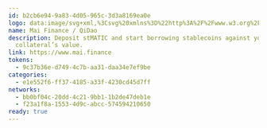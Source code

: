 ```yaml
---
id: b2cb6e94-9a83-4d05-965c-3d3a8169ea0e
logo: data:image/svg+xml,%3Csvg%20xmlns%3D%22http%3A%2F%2Fwww.w3.org%2F2000%2Fsvg%22%20width%3D%2248%22%20height%3D%2248%22%20fill%3D%22none%22%3E%3Cpath%20fill%3D%22url(%23a)%22%20d%3D%22M24%2047.999c13.255%200%2024-10.745%2024-24s-10.745-24-24-24-24%2010.745-24%2024%2010.745%2024%2024%2024Z%22%2F%3E%3Cmask%20id%3D%22b%22%20width%3D%2223%22%20height%3D%2231%22%20x%3D%2213%22%20y%3D%2210%22%20maskUnits%3D%22userSpaceOnUse%22%20style%3D%22mask-type%3Aluminance%22%3E%3Cpath%20fill%3D%22%23fff%22%20d%3D%22M35.19%2010.045H13.394v30.512H35.19V10.045Z%22%2F%3E%3C%2Fmask%3E%3Cg%20fill%3D%22%231F1C1C%22%20mask%3D%22url(%23b)%22%3E%3Cpath%20d%3D%22M24.203%2019.651c-.51-.471-1.52-1.122-3.271-1.113-1.752.008-1.466.928-1.466.928s-.036.75%201.108.773c1.145.024%202.372.07%203.367.45.995.378.772-.567.262-1.038Zm-4.141%201.714c-.105.065-.132.247-.01.27.692.128%201.787.361%203.008.16.115-.018.098-.18.014-.262-.433-.431-1.596-1.036-3.012-.168Z%22%2F%3E%3Cpath%20d%3D%22M34.458%2033.429a.149.149%200%200%200-.264.04c-.713%202.154-1.296%201.626-1.566%201.163a1.983%201.983%200%200%201-.207-.525c-.68-2.752-.057-5.288-.057-5.288.37%201.172%201.34%201.52%201.837%201.62a.149.149%200%200%200%20.152-.058.157.157%200%200%200%20.012-.166c-1.904-3.798-.778-5.408-.778-5.408.327.37.867.404%201.208.385a.152.152%200%200%200%20.132-.096.16.16%200%200%200-.027-.163c-1.38-1.55-1.485-2.076-1.539-4.702-.03-1.456-.531-2.221-.998-2.62a3.981%203.981%200%200%201-1.195-1.706c-1.862-5.326-5.345-6.03-8.578-5.83-4.013.247-6.15%203.373-7.164%204.931-1.072%201.647-1.909%204.082-1.852%204.827.056.745.732.629.732%201.49%200%20.862-1.308%201.578-.794%204%20.227%201.067%201.147%201.867.733%204.304-.74%204.381%202.56%209.704%203.382%2010.498.1.096.274.019.256-.12-.128-.977.06-2.334.06-2.334%201.653%203.606%206.277%202.937%207.725%202.628a.155.155%200%200%200%20.105-.222.153.153%200%200%200-.065-.067c-1.462-.79-1.796-2.396-1.796-2.396%201.455.7%202.387.583%202.837.433a.154.154%200%200%200%20.102-.128.155.155%200%200%200-.07-.15c-.438-.28-1.106-1.437-1.611-2.568a2.763%202.763%200%200%201%20.389-2.87c.591-.718%201.367-1.72%202.249-2.785.184-.225.44-.006.538.238%201.288%203.283%202.965%205.758%204.12%206.44.838.527%201.756.622%202.168.29%201.137-.912.236-2.486-.176-3.085Zm-13.95-3.056c-1.382.085-1.067-1.744-2.082-1.699-1.088.05-.762%201.444-1.491%201.529-.73.085-.645-2.048-.133-2.295.807-.389%201.752-.482%202.508-.455.896.031%201.752-.004%202.154.873.476%201.035.426%201.964-.956%202.047Zm8.74-13.066c-1.837%201.112-1.946%201.661-2.209%203.616-.058.43-.117.932.076%201.216.436.642%201.266%201.117%201.038%202.2-.542%202.578-1.972%205.6-3.89%206.545-.232.113-.496-.117-.55-.372-.214-1.021-.723-2.879-.86-3.485-.684-3.474-3.94-3.522-4.03-2.858-.027.198.659.458%201.095.603.4.134.413.715.015.853a1.094%201.094%200%200%201-.323.052c-.805-.056-1.825.008-2.286.042a.614.614%200%200%201-.429-.132.634.634%200%200%201-.23-.391c-.18-1.064.138-1.445.523-2.455.191-.502.437-1.516.522-2.036a3.43%203.43%200%200%200-.004-.864%206.314%206.314%200%200%201-.04-.895c.027-.963.12-1.75.842-1.75%201.299%200%204.047.004%204.482-.646.456-.68-2.09-.021-4.828-.11a.219.219%200%200%201-.144-.062.227.227%200%200%201-.068-.142c0-.017-.003-.033-.005-.05a.36.36%200%200%201%20.204-.354.344.344%200%200%201%20.14-.032c1.461-.018%202.573-.122%202.865-.555.298-.444-1.18-.245-2.854-.23-.214%200-.392-.002-.38-.22v-.007a.356.356%200%200%201%20.1-.23.344.344%200%200%201%20.224-.103c.985-.066%201.405-.143%201.447-.463.04-.32-.102-.288-1.191-.225-.237.014-.17-.169-.035-.368.34-.51%201.86-1.98%205.224-1.872%205.762.186%205.58%204.34%205.756%205.35a.424.424%200%200%201-.197.43Z%22%2F%3E%3C%2Fg%3E%3Cdefs%3E%3CradialGradient%20id%3D%22a%22%20cx%3D%220%22%20cy%3D%220%22%20r%3D%221%22%20gradientTransform%3D%22rotate(90%200%2024)%20scale(28.4652)%22%20gradientUnits%3D%22userSpaceOnUse%22%3E%3Cstop%20stop-color%3D%22%23F0C0BF%22%2F%3E%3Cstop%20offset%3D%221%22%20stop-color%3D%22%23EC6F6F%22%2F%3E%3C%2FradialGradient%3E%3C%2Fdefs%3E%3C%2Fsvg%3E
name: Mai Finance / QiDao
description: Deposit stMATIC and start borrowing stablecoins against your
  collateral’s value.
link: https://www.mai.finance
tokens:
  - 9c37b36e-d749-4c7b-aa31-daa34e7ef9be
categories:
  - e1e552f6-ff37-4185-a33f-4230cd45d7ff
networks:
  - bb0bf04c-20dd-4c21-9bb1-1b2de47deb1e
  - f23a1f8a-1553-4d9c-abcc-574594210650
ready: true
---
```

